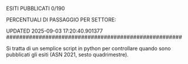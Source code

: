 ESITI PUBBLICATI 0/190 

PERCENTUALI DI PASSAGGIO PER SETTORE:

UPDATED 2025-09-03 17:20:40.901377
###################################################### 

Si tratta di un semplice script in python per controllare quando sono pubblicati gli esiti (ASN 2021, sesto quadrimestre).

